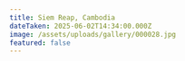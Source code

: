 ```yaml
---
title: Siem Reap, Cambodia
dateTaken: 2025-06-02T14:34:00.000Z
image: /assets/uploads/gallery/000028.jpg
featured: false
---
```

